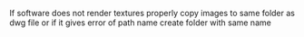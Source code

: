 
If software does not render textures properly copy images to same folder as dwg file or if it gives error of path name create folder with same name
